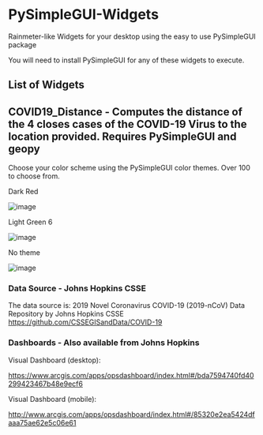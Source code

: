 # PySimpleGUI-Widgets
Rainmeter-like Widgets for your desktop using the easy to use PySimpleGUI package

You will need to install PySimpleGUI for any of these widgets to execute.

## List of Widgets

## COVID19_Distance - Computes the distance of the 4 closes cases of the COVID-19 Virus to the location provided.  Requires PySimpleGUI and geopy

Choose your color scheme using the PySimpleGUI color themes.  Over 100 to choose from.

Dark Red

![image](https://user-images.githubusercontent.com/46163555/76235485-8b503400-6201-11ea-9462-30b7311241df.png)

Light Green 6

![image](https://user-images.githubusercontent.com/46163555/76235530-9a36e680-6201-11ea-8163-c74b08296dd4.png)

No theme

![image](https://user-images.githubusercontent.com/46163555/76235563-a622a880-6201-11ea-8852-c4f7c7759f45.png)

### Data Source - Johns Hopkins CSSE

The data source is:
  2019 Novel Coronavirus COVID-19 (2019-nCoV) Data Repository by Johns Hopkins CSSE
  https://github.com/CSSEGISandData/COVID-19

### Dashboards - Also available from Johns Hopkins

Visual Dashboard (desktop):

https://www.arcgis.com/apps/opsdashboard/index.html#/bda7594740fd40299423467b48e9ecf6

Visual Dashboard (mobile):

http://www.arcgis.com/apps/opsdashboard/index.html#/85320e2ea5424dfaaa75ae62e5c06e61
